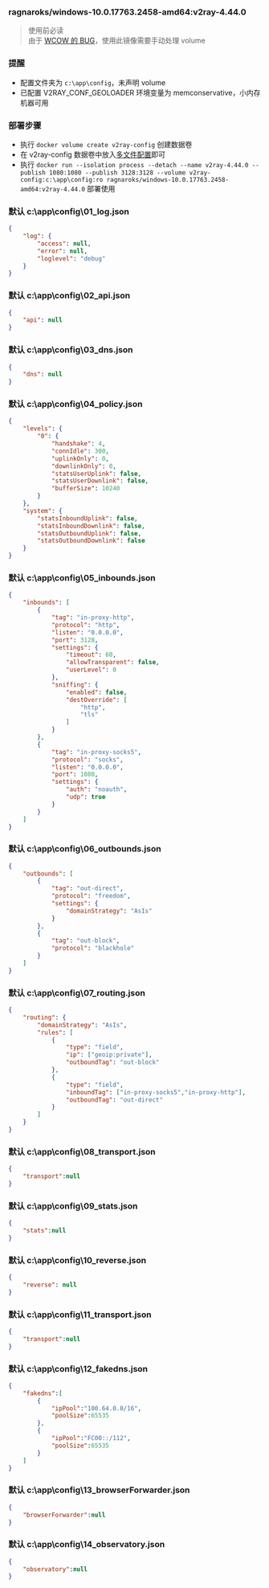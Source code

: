### ragnaroks/windows-10.0.17763.2458-amd64:v2ray-4.44.0
> 使用前必读  
> 由于 [WCOW 的 BUG](https://www.ragnaroks.site/posts/45/)，使用此镜像需要手动处理 volume  

### 提醒
- 配置文件夹为 `c:\app\config`，未声明 volume
- 已配置 V2RAY_CONF_GEOLOADER 环境变量为 memconservative，小内存机器可用

### 部署步骤
- 执行 `docker volume create v2ray-config` 创建数据卷
- 在 v2ray-config 数据卷中放入[多文件配置](https://www.v2fly.org/config/multiple_config.html)即可
- 执行 `docker run --isolation process --detach --name v2ray-4.44.0 --publish 1080:1080 --publish 3128:3128 --volume v2ray-config:c:\app\config:ro ragnaroks/windows-10.0.17763.2458-amd64:v2ray-4.44.0` 部署使用

### 默认 c:\app\config\01_log.json
```json
{
    "log": {
        "access": null,
        "error": null,
        "loglevel": "debug"
    }
}
```

### 默认 c:\app\config\02_api.json
```json
{
    "api": null
}
```

### 默认 c:\app\config\03_dns.json
```json
{
    "dns": null
}
```

### 默认 c:\app\config\04_policy.json
```json
{
    "levels": {
        "0": {
            "handshake": 4,
            "connIdle": 300,
            "uplinkOnly": 0,
            "downlinkOnly": 0,
            "statsUserUplink": false,
            "statsUserDownlink": false,
            "bufferSize": 10240
        }
    },
    "system": {
        "statsInboundUplink": false,
        "statsInboundDownlink": false,
        "statsOutboundUplink": false,
        "statsOutboundDownlink": false
    }
}
```

### 默认 c:\app\config\05_inbounds.json
```json
{
    "inbounds": [
        {
            "tag": "in-proxy-http",
            "protocol": "http",
            "listen": "0.0.0.0",
            "port": 3128,
            "settings": {
                "timeout": 60,
                "allowTransparent": false,
                "userLevel": 0
            },
            "sniffing": {
                "enabled": false,
                "destOverride": [
                    "http",
                    "tls"
                ]
            }
        },
        {
            "tag": "in-proxy-socks5",
            "protocol": "socks",
            "listen": "0.0.0.0",
            "port": 1080,
            "settings": {
                "auth": "noauth",
                "udp": true
            }
        }
    ]
}
```

### 默认 c:\app\config\06_outbounds.json
```json
{
    "outbounds": [
        {
            "tag": "out-direct",
            "protocol": "freedom",
            "settings": {
                "domainStrategy": "AsIs"
            }
        },
        {
            "tag": "out-block",
            "protocol": "blackhole"
        }
    ]
}
```

### 默认 c:\app\config\07_routing.json
```json
{
    "routing": {
        "domainStrategy": "AsIs",
        "rules": [
            {
                "type": "field",
                "ip": ["geoip:private"],
                "outboundTag": "out-block"
            },
            {
                "type": "field",
                "inboundTag": ["in-proxy-socks5","in-proxy-http"],
                "outboundTag": "out-direct"
            }
        ]
    }
}
```

### 默认 c:\app\config\08_transport.json
```json
{
    "transport":null
}
```

### 默认 c:\app\config\09_stats.json
```json
{
    "stats":null
}
```

### 默认 c:\app\config\10_reverse.json
```json
{
    "reverse": null
}
```

### 默认 c:\app\config\11_transport.json
```json
{
    "transport":null
}
```

### 默认 c:\app\config\12_fakedns.json
```json
{
    "fakedns":[
        {
            "ipPool":"100.64.0.0/16",
            "poolSize":65535
        },
        {
            "ipPool":"FC00::/112",
            "poolSize":65535
        }
    ]
}
```

### 默认 c:\app\config\13_browserForwarder.json
```json
{
    "browserForwarder":null
}
```

### 默认 c:\app\config\14_observatory.json
```json
{
    "observatory":null
}
```